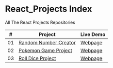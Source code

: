 # React_Projects Index

All The React Projects Repositories

|  #  | Project                                                                                 | Live Demo                                                           |
| :-: | --------------------------------------------------------------------------------------- | ------------------------------------------------------------------- |
| 01  | [Random Number Creator](https://github.com/MBeklevic/random_number_creator)             | [Webpage](https://MBeklevic.github.io/random_number_creator)        |
| 02  | [Pokemon Game Project](https://github.com/MBeklevic/pokemon_game)                       | [Webpage](https://mbeklevic.github.io/pokemon_game/)                |
| 03  | [Roll Dice Project](https://github.com/MBeklevic/two_dice)                              | [Webpage](https://mbeklevic.github.io/two_dice/)                    |
 
